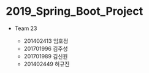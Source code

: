 # 2019_Spring_Boot_Project

* Team 23 

  * 201402413 임호정
  * 201701996 김주성
  * 201701989 김신원
  * 201402449 허규진
